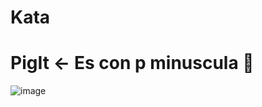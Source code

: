 # Kata

# PigIt <- Es con p minuscula 🐶

![image](https://user-images.githubusercontent.com/22713458/174137778-6a2a54ff-3c7d-42d7-adab-8f8a7afd08fe.png)
